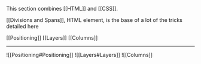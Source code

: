This section combines [[HTML]] and [[CSS]].

[[Divisions and Spans]], HTML element, is the base of a lot of the tricks detailed here

[[Positioning]]
[[Layers]]
[[Columns]]

---
![[Positioning#Positioning]]
![[Layers#Layers]]
![[Columns]]
